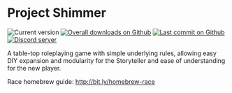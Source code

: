 # Project Shimmer
![Current version](https://img.shields.io/badge/version-0.0.30--i-blue)
[![Overall downloads on Github](https://img.shields.io/github/downloads/iansannar/shimmer/total?style=flat)](https://github.com/iansannar/shimmer)
[![Last commit on Github](https://img.shields.io/github/last-commit/iansannar/shimmer?style=flat)](https://github.com/iansannar/shimmer/commits/master)
[![Discord server](https://img.shields.io/discord/500872942033305600)](https://discord.gg/qeJvQ5b)

A table-top roleplaying game with simple underlying rules, allowing easy DIY expansion and modularity for the Storyteller and ease of understanding for the new player.

Race homebrew guide: http://bit.ly/homebrew-race
